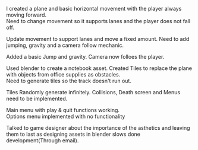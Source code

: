 I created a plane and basic horizontal movement with the player always moving forward.  
Need to change movement so it supports lanes and the player does not fall off.  
  
Update movement to support lanes and move a fixed amount. Need to add jumping, gravity and a camera follow mechanic.  
  
Added a basic Jump and gravity.
Camera now folloes the player.  

Used blender to create a notebook asset.
Created Tiles to replace the plane with objects from office supplies as obstacles.  
Need to generate tiles so the track doesn't run out.  

Tiles Randomly generate infinitely.
Collisions, Death screen and Menus need to be implemented.  

Main menu with play & quit functions working.  
Options menu implemented with no functionality

Talked to game designer about the importance of the asthetics and leaving them to last as designing assets in blender slows done development(Through email).


